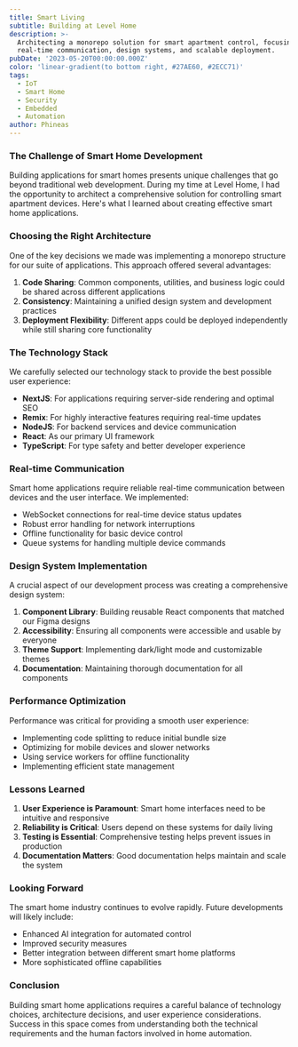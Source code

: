 ```yaml
---
title: Smart Living
subtitle: Building at Level Home
description: >-
  Architecting a monorepo solution for smart apartment control, focusing on
  real-time communication, design systems, and scalable deployment.
pubDate: '2023-05-20T00:00:00.000Z'
color: 'linear-gradient(to bottom right, #27AE60, #2ECC71)'
tags:
  - IoT
  - Smart Home
  - Security
  - Embedded
  - Automation
author: Phineas
---
```


### The Challenge of Smart Home Development

Building applications for smart homes presents unique challenges that go beyond traditional web development. During my time at Level Home, I had the opportunity to architect a comprehensive solution for controlling smart apartment devices. Here's what I learned about creating effective smart home applications.

### Choosing the Right Architecture

One of the key decisions we made was implementing a monorepo structure for our suite of applications. This approach offered several advantages:

1. **Code Sharing**: Common components, utilities, and business logic could be shared across different applications
2. **Consistency**: Maintaining a unified design system and development practices
3. **Deployment Flexibility**: Different apps could be deployed independently while still sharing core functionality

### The Technology Stack

We carefully selected our technology stack to provide the best possible user experience:

- **NextJS**: For applications requiring server-side rendering and optimal SEO
- **Remix**: For highly interactive features requiring real-time updates
- **NodeJS**: For backend services and device communication
- **React**: As our primary UI framework
- **TypeScript**: For type safety and better developer experience

### Real-time Communication

Smart home applications require reliable real-time communication between devices and the user interface. We implemented:

- WebSocket connections for real-time device status updates
- Robust error handling for network interruptions
- Offline functionality for basic device control
- Queue systems for handling multiple device commands

### Design System Implementation

A crucial aspect of our development process was creating a comprehensive design system:

1. **Component Library**: Building reusable React components that matched our Figma designs
2. **Accessibility**: Ensuring all components were accessible and usable by everyone
3. **Theme Support**: Implementing dark/light mode and customizable themes
4. **Documentation**: Maintaining thorough documentation for all components

### Performance Optimization

Performance was critical for providing a smooth user experience:

- Implementing code splitting to reduce initial bundle size
- Optimizing for mobile devices and slower networks
- Using service workers for offline functionality
- Implementing efficient state management

### Lessons Learned

1. **User Experience is Paramount**: Smart home interfaces need to be intuitive and responsive
2. **Reliability is Critical**: Users depend on these systems for daily living
3. **Testing is Essential**: Comprehensive testing helps prevent issues in production
4. **Documentation Matters**: Good documentation helps maintain and scale the system

### Looking Forward

The smart home industry continues to evolve rapidly. Future developments will likely include:

- Enhanced AI integration for automated control
- Improved security measures
- Better integration between different smart home platforms
- More sophisticated offline capabilities

### Conclusion

Building smart home applications requires a careful balance of technology choices, architecture decisions, and user experience considerations. Success in this space comes from understanding both the technical requirements and the human factors involved in home automation.
